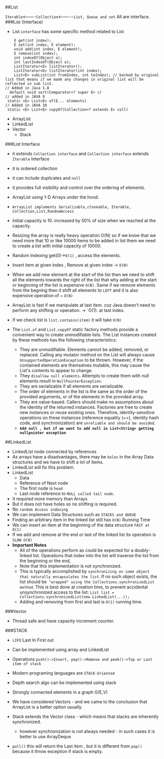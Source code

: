 ##List

`Iterable`<----`Collection`<-----`List, Queue and set` All are interface.
###List (Interface)

- List `interface` has some specific method related to List
```
    E get(int index);
    E set(int index, E element);
    void add(int index, E element);
    E remove(int index);
    int indexOf(Object o);
    int lastIndexOf(Object o);
    ListIterator<E> listIterator();
    ListIterator<E> listIterator(int index);
    List<E> subList(int fromIndex, int toIndex); // backed by original list that means if we made any changes in original list will be reflected in sub list.
// Added in Java 1.8
  default void sort(Comparator<? super E> c) 
// added in JAVA 9
 static <E> List<E> of(E... elements)
// Added in JAVA 10
 static <E> List<E> copyOf(Collection<? extends E> coll)
```


- ArrayList
- LinkedList
- Vector
    - Stack

###List Interface

- it extends `Collection interface` and `Collection interface` extends `Iterable` Interface
- it is ordered collection
- it can include duplicates and `null`
- it provides full visibility and control over the ordering of elements.
- ArrayList using 1-D Arrays under the hood.
- `ArrayList implements Serializable,cloneable, Iterable, Collection,List,RandomAccess`
- Initial capacity is 10. increased by 50% of size when we reached at the capacity.
- Resizing the array is really heavy operation O(N) so if we know that we need more that 10 or like 10000 items to be added in list them we need to create a list with initial capacity of 10000.
- Random Indexing get(0)->`O(1)` , access the elements.
- Insert item at given index , Remove at given index -> `O(N)`
- When we add new element at the start of the list then we need to shift all the elements towards the right of the list that why adding at the start or beginning of the list is expensive `O(N)`. Same if we remove elements from the begning then it shift all elements to `LEFT` and it is also expensive operation of ~ `O(N)`
- ArrayList is fast if we manipulate at last item. coz Java doesn't need to perform any shifting or operation. -> `O(1). at last index. 
- If we check list is `list.contains(item)` it will take `O(N)`
- The `List.of` and `List.copyOf` static factory methods provide a convenient way to create unmodifiable lists. The List instances created by these methods has the following characteristics:

  - They are unmodifiable. Elements cannot be added, removed, or replaced. Calling any mutator method on the List will always cause `UnsupportedOperationException` to be thrown. However, if the contained elements are themselves mutable, this may cause the List's contents to appear to change.
  - They `disallow null elements`. Attempts to create them with null elements result in `NullPointerException`.
  - They are serializable if all elements are serializable.
  - The order of elements in the list is the same as the order of the provided arguments, or of the elements in the provided array.
  - They are value-based. Callers should make no assumptions about the identity of the returned instances. Factories are free to create new instances or reuse existing ones. Therefore, identity-sensitive operations on these instances (reference equality (==), identity hash code, and synchronization) are `unreliable and should be avoided`.
  - <B>`Add null , but if we want to add null in List<String> getting nullpointer exception`</B>


##LinkedList
  
- LinkedList node connected by references 
- As arrays have a disadvantages, there may be `holes` in the Array Data structures and we have to shift a lot of items.
- LinkedList will fix this problem.
- LinkedList 
  - Data 
  - Reference of Next node 
  - The first node is `head`
  - Last node reference to `NULL called tail node.`
- It required more memory than Arrays 
- But it does not have holes so no shifting is required.
- No `random Access indexing`
- We can implement Data Structures such as `STACKS and QUEUE`
- Finding an arbitrary item in the linked list still has `O(N)` Running Time
- We can insert an item at the beginning of the data structure `FAST at O(1)`
- If we add and remove at the end or last of the linked list its operation is `SLOW O(N)`
- <B>Important Notes</B>
  - All of the operations perform as could be expected for a doubly-linked list. Operations that index into the list will traverse the list from the beginning or the end,
  - Note that this implementation is not synchronized.
  - This is typically accomplished by `synchronizing on some object that naturally encapsulates the list`. If no such object exists, the list should be` "wrapped" using the Collections.synchronizedList method`. This is best done at creation time, to prevent accidental unsynchronized access to the list:
    `List list = Collections.synchronizedList(new LinkedList(...));`
  - Adding and removing from first and last is `O(1)` running time.


###Vector

- Thread safe and have capacity increment counter.

###STACK

- `LIFO` Last In First out 
- Can be implemented using array and LinkedList
- Operations `push()->Insert, pop()->Remove and peek()->Top or Last item of stack`
- Modern programing languages are `STACK-Oriented`
- Depth search algo can be implemented using stack
- Strongly connected elements in a graph G(E,V)
- We have considered Vectors - and we came to the conclusion that ArrayList is a better option usually.

- Stack extends the Vector class - which means that stacks are inherently synchronized.

  - however synchronization is not always needed - in such cases it is better to use ArrayDeque
- `poll()` this will return the Last item , but it is different from `pop()` because it throw exception if stack is empty.

